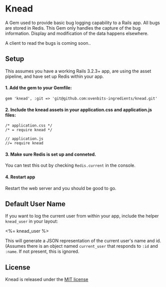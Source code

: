 # Knead

A Gem used to provide basic bug logging capability to a Rails app. All bugs are stored in Redis. This Gem only handles the capture of the bug information. Display and modification of the data happens elsewhere.

A client to read the bugs is coming soon..

## Setup

This assumes you have a working Rails 3.2.3+ app, are using the asset pipeline, and have set up Redis within your app.

#### 1. Add the gem to your Gemfile:

    gem 'knead', :git => 'git@github.com:ovenbits-ingredients/knead.git'

#### 2. Include the knead assets in your application.css and application.js files:

    /* application.css */
    /* = require knead */

    // application.js
    //= require knead

#### 3. Make sure Redis is set up and conneted.

You can test this out by checking `Redis.current` in the console.

#### 4. Restart app

Restart the web server and you should be good to go.

## Default User Name

If you want to log the current user from within your app, include the helper `knead_user` in your layout:

   <%= knead_user %>

This will generate a JSON representation of the current user's name and id. (Assumes there is an object named `current_user` that responds to `:id` and `:name`. If not present, this is ignored.

## License

Knead is released under the [MIT license](http://www.opensource.org/licenses/MIT)